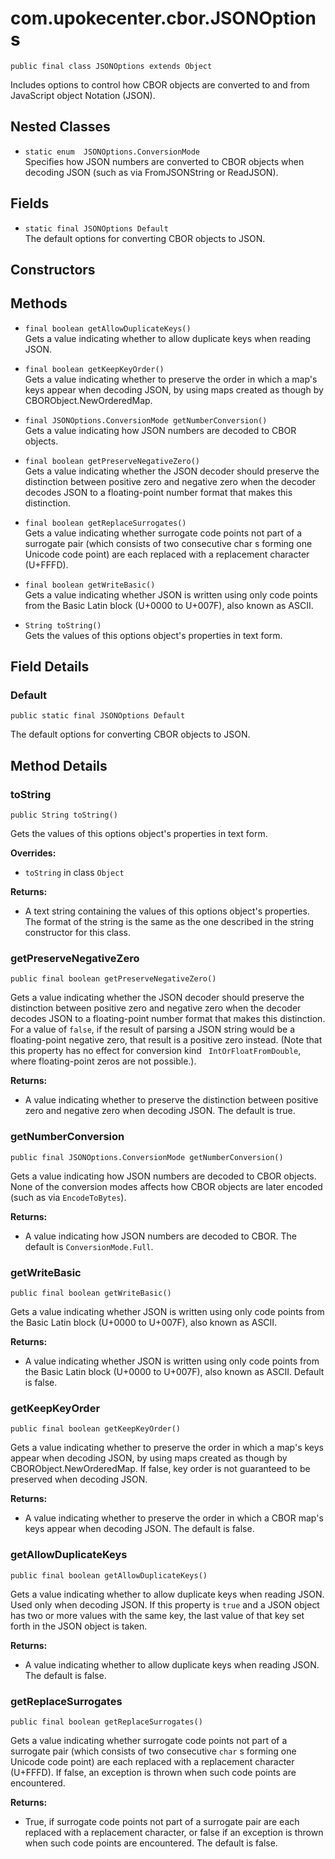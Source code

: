 # com.upokecenter.cbor.JSONOptions

    public final class JSONOptions extends Object

Includes options to control how CBOR objects are converted to and from
 JavaScript object Notation (JSON).

## Nested Classes

* `static enum  JSONOptions.ConversionMode`<br>
 Specifies how JSON numbers are converted to CBOR objects when decoding JSON
 (such as via FromJSONString or ReadJSON).

## Fields

* `static final JSONOptions Default`<br>
 The default options for converting CBOR objects to JSON.

## Constructors

## Methods

* `final boolean getAllowDuplicateKeys()`<br>
 Gets a value indicating whether to allow duplicate keys when reading JSON.

* `final boolean getKeepKeyOrder()`<br>
 Gets a value indicating whether to preserve the order in which a map's keys
 appear when decoding JSON, by using maps created as though by
 CBORObject.NewOrderedMap.

* `final JSONOptions.ConversionMode getNumberConversion()`<br>
 Gets a value indicating how JSON numbers are decoded to CBOR objects.

* `final boolean getPreserveNegativeZero()`<br>
 Gets a value indicating whether the JSON decoder should preserve the
 distinction between positive zero and negative zero when the decoder decodes
 JSON to a floating-point number format that makes this distinction.

* `final boolean getReplaceSurrogates()`<br>
 Gets a value indicating whether surrogate code points not part of a
 surrogate pair (which consists of two consecutive char s forming one
 Unicode code point) are each replaced with a replacement character (U+FFFD).

* `final boolean getWriteBasic()`<br>
 Gets a value indicating whether JSON is written using only code points from
 the Basic Latin block (U+0000 to U+007F), also known as ASCII.

* `String toString()`<br>
 Gets the values of this options object's properties in text form.

## Field Details

### Default

    public static final JSONOptions Default

The default options for converting CBOR objects to JSON.

## Method Details

### toString

    public String toString()

Gets the values of this options object's properties in text form.

**Overrides:**

* <code>toString</code> in class <code>Object</code>

**Returns:**

* A text string containing the values of this options object's
 properties. The format of the string is the same as the one described in the
 string constructor for this class.

### getPreserveNegativeZero

    public final boolean getPreserveNegativeZero()

Gets a value indicating whether the JSON decoder should preserve the
 distinction between positive zero and negative zero when the decoder decodes
 JSON to a floating-point number format that makes this distinction. For a
 value of <code>false</code>, if the result of parsing a JSON string would be a
 floating-point negative zero, that result is a positive zero instead. (Note
 that this property has no effect for conversion kind <code>
 IntOrFloatFromDouble</code>, where floating-point zeros are not possible.).

**Returns:**

* A value indicating whether to preserve the distinction between
 positive zero and negative zero when decoding JSON. The default is true.

### getNumberConversion

    public final JSONOptions.ConversionMode getNumberConversion()

Gets a value indicating how JSON numbers are decoded to CBOR objects. None
 of the conversion modes affects how CBOR objects are later encoded (such as
 via <code>EncodeToBytes</code>).

**Returns:**

* A value indicating how JSON numbers are decoded to CBOR. The default
 is <code>ConversionMode.Full</code>.

### getWriteBasic

    public final boolean getWriteBasic()

Gets a value indicating whether JSON is written using only code points from
 the Basic Latin block (U+0000 to U+007F), also known as ASCII.

**Returns:**

* A value indicating whether JSON is written using only code points
 from the Basic Latin block (U+0000 to U+007F), also known as ASCII. Default
 is false.

### getKeepKeyOrder

    public final boolean getKeepKeyOrder()

Gets a value indicating whether to preserve the order in which a map's keys
 appear when decoding JSON, by using maps created as though by
 CBORObject.NewOrderedMap. If false, key order is not guaranteed to be
 preserved when decoding JSON.

**Returns:**

* A value indicating whether to preserve the order in which a CBOR
 map's keys appear when decoding JSON. The default is false.

### getAllowDuplicateKeys

    public final boolean getAllowDuplicateKeys()

Gets a value indicating whether to allow duplicate keys when reading JSON.
 Used only when decoding JSON. If this property is <code>true</code> and a JSON
 object has two or more values with the same key, the last value of that key
 set forth in the JSON object is taken.

**Returns:**

* A value indicating whether to allow duplicate keys when reading
 JSON. The default is false.

### getReplaceSurrogates

    public final boolean getReplaceSurrogates()

Gets a value indicating whether surrogate code points not part of a
 surrogate pair (which consists of two consecutive <code>char</code> s forming one
 Unicode code point) are each replaced with a replacement character (U+FFFD).
 If false, an exception is thrown when such code points are encountered.

**Returns:**

* True, if surrogate code points not part of a surrogate pair are each
 replaced with a replacement character, or false if an exception is thrown
 when such code points are encountered. The default is false.
